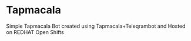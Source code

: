 # Tapmacala
Simple Tapmacala Bot created using Tapmacala+Teleqrambot and Hosted on REDHAT Open Shifts
